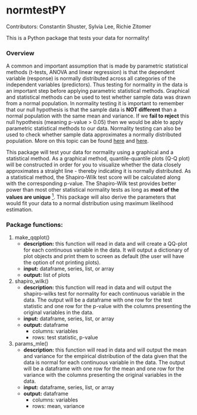 # normtestPY

Contributors: Constantin Shuster, Sylvia Lee, Richie Zitomer

This is a Python package that tests your data for normality!

### Overview    
A common and important assumption that is made by parametric statistical methods (t-tests, ANOVA and linear regression) is that the dependent variable (response) is normally distributed across all categories of the independent variables (predictors). Thus testing for normality in the data is an important step before applying parametric statistical methods. Graphical and statistical methods can be used to test whether sample data was drawn from a normal population. In normality testing it is important to remember that our null hypothesis is that the sample data is **NOT different** than a normal population with the same mean and variance. If we **fail to reject** this null hypothesis (meaning p-value > 0.05) then we would be able to apply parametric statistical methods to our data. Normality testing can also be used to check whether sample data approximates a normally distributed population. More on this topic can be found [here](https://www.ncbi.nlm.nih.gov/pmc/articles/PMC3693611/) and [here](http://webspace.ship.edu/pgmarr/Geo441/Lectures/Lec%205%20-%20Normality%20Testing.pdf).

This package will test your data for normality using a graphical and a statistical method. As a graphical method, quantile-quantile plots (Q-Q plot) will be constructed in order for you to visualize whether the data closely approximates a straight line - thereby indicating it is normally distributed. As a statistical method, the Shapiro-Wilk test score will be calculated along with the corresponding p-value. The Shapiro-Wilk test provides better power than most other statistical normality tests as long as **most of the values are unique** [<sup>1</sup>](https://www.graphpad.com/guides/prism/7/statistics/index.htm?stat_choosing_a_normality_test.htm). This package will also derive the parameters that would fit your data to a normal distribution using maximum likelihood estimation.

### Package functions:  
1. make_qqplot()
    - **description:** this function will read in data and will create a QQ-plot for each continuous variable in the data. It will output a dictionary of plot objects and print them to screen as default (the user will have the option of not printing plots).
    - **input:** dataframe, series, list, or array
    - **output:** list of plots
2. shapiro_wilk()
    - **description:** this function will read in data and will output the shapiro-wilks test for normality for each continuous variable in the data. The output will be a dataframe with one row for the test statistic and one row for the p-value with the columns presenting the original variables in the data.  
    - **input:** dataframe, series, list, or array
    - **output:** dataframe
        - columns: variables
        - rows: test statistic, p-value
3. params_mle()
    - **description:** this function will read in data and will output the mean and variance for the empirical distribution of the data given that the data is normal for each continuous variable in the data. The output will be a dataframe with one row for the mean and one row for the variance with the columns presenting the original variables in the data.
    - **input:** dataframe, series, list, or array
    - **output:** dataframe
        - columns: variables
        - rows: mean, variance
